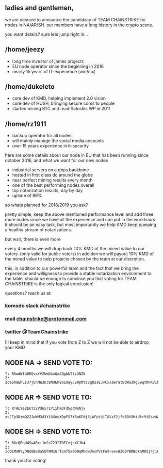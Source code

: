 ## ladies and gentlemen, 

we are pleased to announce the candidacy of
TEAM CHAiNSTRiKE  for nodes in NA/AR/SH. our members
have a long history in the crypto scene.

you want details? sure lets jump right in...    

## /home/jeezy
* long time investor of james projects       
* EU node operator since the beginning in 2016 
* nearly 15 years of IT-experience (win/nix)

## /home/dukeleto
* core dev of KMD, helping implement 2.0 vision
* core dev of HUSH, bringing secure coms to people
* started mining BTC and read Satoshis WP in 2011

## /home/rz1911
* backup operator for all nodes                 
* will mainly manage the social media accounts
* over 15 years experience in it-security

here are some details about our node in EU
that has been running since october 2016,
and what we want for our new nodes 

* industrial servers on a gbps backbone
* hosted in first class dc around the globe
* near perfect mining results every month
* one of the best performing nodes overall
* top notarization results, day by day
* uptime of 99%

so whats planned for 2018/2019 you ask?

pretty simple, keep the above mentioned
performance level  and  add three more nodes 
since we have all the experience and can put
in the workhours it should be an easy task,
but  most importantly we help KMD keep pumping
a healthy stream of notarizations.

but wait, there is even more

every 4 months we will drop back 10% KMD of the 
mined value to our voters. (only valid for public
voters) in addition we will payout 10% KMD of
the mined value to help projects chosen by the
team at our discretion.

this, in addition to our powerful team and the
fact that we bring the experience and willigness
to provide a stable notarization environment
to the table, should be enough to convince you
that voting for TEAM CHAiNSTRiKE is the only
logical conclusion!

questions? reach us at:

### komodo slack #chainstrike

### mail chainstrike@protonmail.com

### twitter @TeamChainstrike

!!! keep in mind that if you vote from Z to Z we will not be able to airdrop your KMD

## NODE NA => SEND VOTE TO:

    T: RSwdWfaDRQvxYVZNmDbxQm4QgbkTtz3NZk
    Z: zceShaEhLs37j6nMeJDcBNUEW2o1mayCERpMtz2q92sE3vCxJeeratBdRa3hg5wqtRFKvihcaDyW9c9me44SzLUYivpZXGP

## NODE AR => SEND VOTE TO:

    T: RTHLYe2E6YzZPdWyr1P1ihm3FdSqqWuNjv
    Z: zcJTy3DzmQ2ZJwWM343YiQXoqXDpFS7X6uKFdjSjAFptUjTAVzF2jfkB3VXhidtr9iBsv4aptNmYEDeSYNyuu11J3uhBFqx

## NODE SH => SEND VOTE TO:

    T: RXrQPqU4SwARri1m2n7232TDECvjzXCJh4
    Z: zcQLMmRYyDNdGBe8a5QFNMzGrTcmTSx9D9qMhdwJmoPV1Fu9reexHZG5YBRBqXnMKSj4ji6qQ2r8rCQdSXt5zcVLB9R4RKW

thank you for voting!
